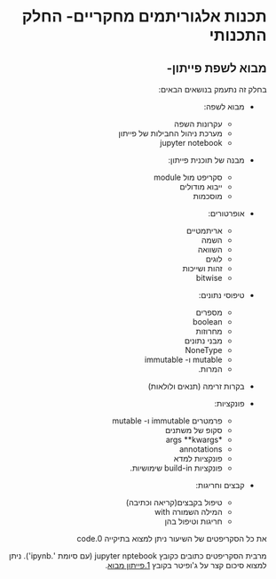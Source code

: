 <div dir='rtl' lang='he'>

# תכנות אלגוריתמים מחקריים- החלק התכנותי
## מבוא לשפת פייתון-  

בחלק זה נתעמק בנושאים הבאים:

- מבוא לשפה:
   - עקרונות השפה
   - מערכת ניהול החבילות של פייתון
   - jupyter notebook
- מבנה של תוכנית פייתון:
     - סקריפט מול module 
     -  ייבוא מודולים 
     - מוסכמות

- אופרטורים:
   - אריתמטיים
   - השמה
   - השוואה
   - לוגים
   - זהות ושייכות
   - bitwise
- טיפוסי נתונים:
   - מספרים
   - boolean
   - מחרוזות
   - מבני נתונים
   - NoneType
   - mutable ו- immutable
   - המרות.
- בקרות זרימה (תנאים ולולאות)
- פונקציות:
   - פרמטרים immutable  ו- mutable
   - סקופ של משתנים 
   - *args **kwargs
   - annotations
   - פונקציות למדא
   - פונקציות build-in שימושיות.
- קבצים וחריגות:
   - טיפול בקבצים(קריאה וכתיבה)
   - המילה השמורה with
   - חריגות וטיפול בהן

את כל הסקריפטים של השיעור ניתן למצוא בתיקייה code.0


מרבית הסקריפטים כתובים כקובץ jupyter nptebook (עם סיומת '.ipynb').
ניתן למצוא סיכום קצר על ג'ופיטר בקובץ [1.פייתון מבוא](https://github.com/maoz-grossman/Python_Ariel/blob/master/1.Basics/1.%20%D7%A4%D7%99%D7%99%D7%AA%D7%95%D7%9F%20%D7%9E%D7%91%D7%95%D7%90.pdf).
</div>